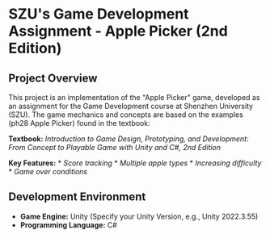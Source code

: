 # SZU's Game Development Assignment - Apple Picker (2nd Edition)

## Project Overview

This project is an implementation of the "Apple Picker" game, developed as an assignment for the Game Development course at Shenzhen University (SZU). The game mechanics and concepts are based on the examples (ph28 Apple Picker) found in the textbook:

**Textbook:** _Introduction to Game Design, Prototyping, and Development: From Concept to Playable Game with Unity and C#, 2nd Edition_

**Key Features:**
    *   *Score tracking*
    *   *Multiple apple types*
    *   *Increasing difficulty*
    *   *Game over conditions*

## Development Environment

*   **Game Engine:** Unity (Specify your Unity Version, e.g., Unity 2022.3.55)
*   **Programming Language:** C#
